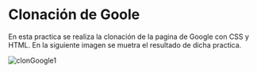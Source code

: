 # Clonación de Goole

En esta practica se realiza la clonación de la pagina de Google con CSS y HTML. 
En la siguiente imagen se muetra el resultado de dicha practica.

![clonGoogle1](https://user-images.githubusercontent.com/83784155/201446248-21a8c235-6912-4b81-bf2c-a56474b96c96.PNG)
